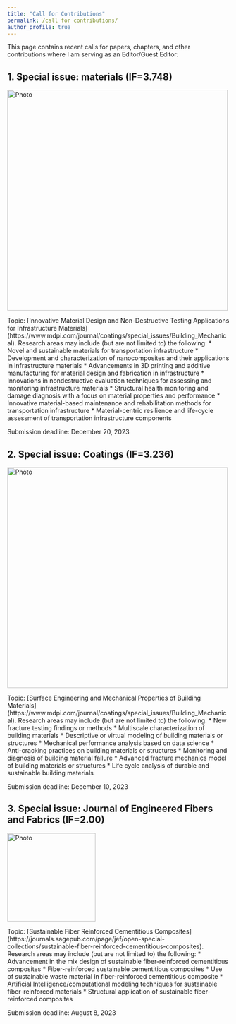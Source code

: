 ```yaml
---
title: "Call for Contributions"
permalink: /call for contributions/
author_profile: true
---
```



This page contains recent calls for papers, chapters, and other contributions where I am serving as an Editor/Guest Editor:

**1. Special issue: materials (IF=3.748)** 
------
<p align="left">
  <img src="https://liaiusc.github.io/images/materials.jpg?raw=true" alt="Photo" style="width: 500px;"/> 
</p> 
Topic: [Innovative Material Design and Non-Destructive Testing Applications for Infrastructure Materials](https://www.mdpi.com/journal/coatings/special_issues/Building_Mechanical). Research areas may include (but are not limited to) the following:
   * Novel and sustainable materials for transportation infrastructure
   * Development and characterization of nanocomposites and their applications in infrastructure materials
   * Advancements in 3D printing and additive manufacturing for material design and fabrication in infrastructure
   * Innovations in nondestructive evaluation techniques for assessing and monitoring infrastructure materials
   * Structural health monitoring and damage diagnosis with a focus on material properties and performance
   * Innovative material-based maintenance and rehabilitation methods for transportation infrastructure
   * Material-centric resilience and life-cycle assessment of transportation infrastructure components
  
Submission deadline: December 20, 2023



**2. Special issue: Coatings (IF=3.236)** 
------
<p align="left">
  <img src="https://liaiusc.github.io/images/coating.jpg?raw=true" alt="Photo" style="width: 500px;"/> 
</p> 
Topic: [Surface Engineering and Mechanical Properties of Building Materials](https://www.mdpi.com/journal/coatings/special_issues/Building_Mechanical). Research areas may include (but are not limited to) the following:
   * New fracture testing findings or methods
   * Multiscale characterization of building materials
   * Descriptive or virtual modeling of building materials or structures
   * Mechanical performance analysis based on data science
   * Anti-cracking practices on building materials or structures
   * Monitoring and diagnosis of building material failure
   * Advanced fracture mechanics model of building materials or structures
   * Life cycle analysis of durable and sustainable building materials
  
Submission deadline: December 10, 2023



**3. Special issue: Journal of Engineered Fibers and Fabrics (IF=2.00)**
------
<p align="left">
  <img src="https://liaiusc.github.io/images/JEF.jpg?raw=true" alt="Photo" style="width: 200px;"/> 
</p>
Topic: [Sustainable Fiber Reinforced Cementitious Composites](https://journals.sagepub.com/page/jef/open-special-collections/sustainable-fiber-reinforced-cementitious-composites). Research areas may include (but are not limited to) the following:
   * Advancement in the mix design of sustainable fiber-reinforced cementitious composites
   * Fiber-reinforced sustainable cementitious composites
   * Use of sustainable waste material in fiber-reinforced cementitious composite
   * Artificial Intelligence/computational modeling techniques for sustainable fiber-reinforced materials
   * Structural application of sustainable fiber-reinforced composites

Submission deadline: August 8, 2023
